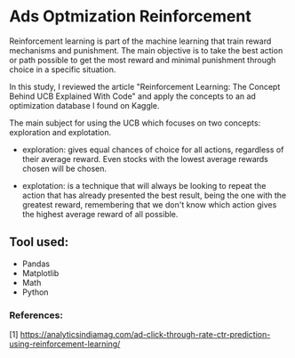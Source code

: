 # Ads Optmization Reinforcement

Reinforcement learning is part of the machine learning that train reward mechanisms
and punishment. The main objective is to take the best action or path possible to get the most
reward and minimal punishment through choice in a specific situation.

In this study, I reviewed the article "Reinforcement Learning: The Concept Behind UCB Explained With Code"
and apply the concepts to an ad optimization database I found on Kaggle.

The main subject for using the UCB which focuses on two concepts: exploration and
explotation. 

- exploration: gives equal chances of choice for all actions, regardless of their
average reward. Even stocks with the lowest average rewards chosen will be chosen.

- explotation: is a technique that will always be looking to repeat the action that has already
presented the best result, being the one with the greatest reward, remembering
that we don't know which action gives the highest average reward of all possible.

## Tool used:
- Pandas
- Matplotlib
- Math
- Python


### References:

[1] https://analyticsindiamag.com/ad-click-through-rate-ctr-prediction-using-reinforcement-learning/
